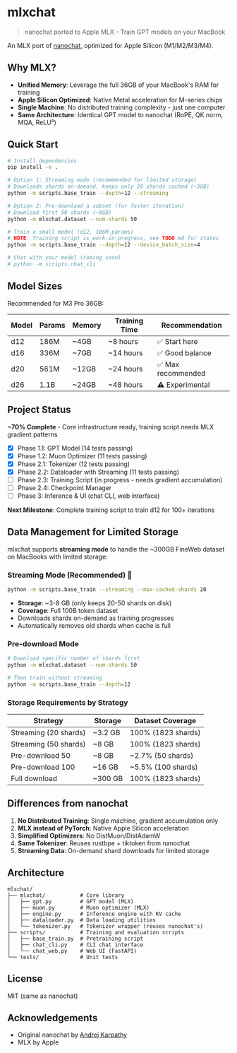 # mlxchat

> nanochat ported to Apple MLX - Train GPT models on your MacBook

An MLX port of [nanochat](https://github.com/karpathy/nanochat), optimized for Apple Silicon (M1/M2/M3/M4).

## Why MLX?

- **Unified Memory**: Leverage the full 36GB of your MacBook's RAM for training
- **Apple Silicon Optimized**: Native Metal acceleration for M-series chips
- **Single Machine**: No distributed training complexity - just one computer
- **Same Architecture**: Identical GPT model to nanochat (RoPE, QK norm, MQA, ReLU²)

## Quick Start

```bash
# Install dependencies
pip install -e .

# Option 1: Streaming mode (recommended for limited storage)
# Downloads shards on-demand, keeps only 20 shards cached (~3GB)
python -m scripts.base_train --depth=12 --streaming

# Option 2: Pre-download a subset (for faster iteration)
# Download first 50 shards (~8GB)
python -m mlxchat.dataset --num-shards 50

# Train a small model (d12, 186M params)
# NOTE: Training script is work-in-progress, see TODO.md for status
python -m scripts.base_train --depth=12 --device_batch_size=4

# Chat with your model (coming soon)
# python -m scripts.chat_cli
```

## Model Sizes

Recommended for M3 Pro 36GB:

| Model | Params | Memory | Training Time | Recommendation |
|-------|--------|--------|---------------|----------------|
| d12   | 186M   | ~4GB   | ~8 hours      | ✅ Start here  |
| d16   | 336M   | ~7GB   | ~14 hours     | ✅ Good balance |
| d20   | 561M   | ~12GB  | ~24 hours     | ✅ Max recommended |
| d26   | 1.1B   | ~24GB  | ~48 hours     | ⚠️ Experimental |

## Project Status

**~70% Complete** - Core infrastructure ready, training script needs MLX gradient patterns

- [x] Phase 1.1: GPT Model (14 tests passing)
- [x] Phase 1.2: Muon Optimizer (11 tests passing)
- [x] Phase 2.1: Tokenizer (12 tests passing)
- [x] Phase 2.2: Dataloader with Streaming (11 tests passing)
- [ ] Phase 2.3: Training Script (in progress - needs gradient accumulation)
- [ ] Phase 2.4: Checkpoint Manager
- [ ] Phase 3: Inference & UI (chat CLI, web interface)

**Next Milestone**: Complete training script to train d12 for 100+ iterations

## Data Management for Limited Storage

mlxchat supports **streaming mode** to handle the ~300GB FineWeb dataset on MacBooks with limited storage:

### Streaming Mode (Recommended) 🌟
```bash
python -m scripts.base_train --streaming --max-cached-shards 20
```
- **Storage**: ~3-8 GB (only keeps 20-50 shards on disk)
- **Coverage**: Full 100B token dataset
- Downloads shards on-demand as training progresses
- Automatically removes old shards when cache is full

### Pre-download Mode
```bash
# Download specific number of shards first
python -m mlxchat.dataset --num-shards 50

# Then train without streaming
python -m scripts.base_train --depth=12
```

### Storage Requirements by Strategy

| Strategy | Storage | Dataset Coverage |
|----------|---------|------------------|
| Streaming (20 shards) | ~3.2 GB | 100% (1823 shards) |
| Streaming (50 shards) | ~8 GB | 100% (1823 shards) |
| Pre-download 50 | ~8 GB | ~2.7% (50 shards) |
| Pre-download 100 | ~16 GB | ~5.5% (100 shards) |
| Full download | ~300 GB | 100% (1823 shards) |

## Differences from nanochat

1. **No Distributed Training**: Single machine, gradient accumulation only
2. **MLX instead of PyTorch**: Native Apple Silicon acceleration
3. **Simplified Optimizers**: No DistMuon/DistAdamW
4. **Same Tokenizer**: Reuses rustbpe + tiktoken from nanochat
5. **Streaming Data**: On-demand shard downloads for limited storage

## Architecture

```
mlxchat/
├── mlxchat/           # Core library
│   ├── gpt.py         # GPT model (MLX)
│   ├── muon.py        # Muon optimizer (MLX)
│   ├── engine.py      # Inference engine with KV cache
│   ├── dataloader.py  # Data loading utilities
│   └── tokenizer.py   # Tokenizer wrapper (reuses nanochat's)
├── scripts/           # Training and evaluation scripts
│   ├── base_train.py  # Pretraining script
│   ├── chat_cli.py    # CLI chat interface
│   └── chat_web.py    # Web UI (FastAPI)
└── tests/             # Unit tests

```

## License

MIT (same as nanochat)

## Acknowledgements

- Original nanochat by [Andrej Karpathy](https://github.com/karpathy)
- MLX by Apple
